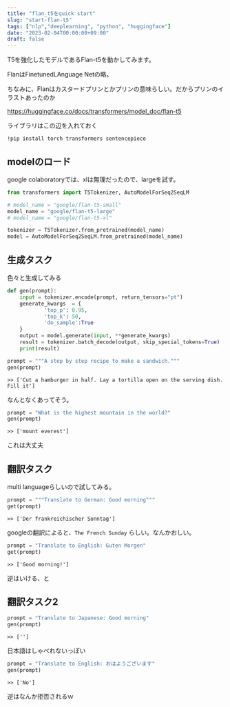 ```yaml
---
title: "flan_t5をquick start"
slug: "start-flan-t5"
tags: ["nlp","deeplearning", "python", "huggingface"]
date: "2023-02-04T00:00:00+09:00"
draft: false
---
```


T5を強化したモデルであるFlan-t5を動かしてみます。

FlanはFinetunedLAnguage Netの略。

ちなみに、Flanはカスタードプリンとかプリンの意味らしい。だからプリンのイラストあったのか

https://huggingface.co/docs/transformers/model_doc/flan-t5


ライブラリはこの辺を入れておく 
```
!pip install torch transformers sentencepiece
```

## modelのロード
google colaboratoryでは、xlは無理だったので、largeを試す。

```python
from transformers import T5Tokenizer, AutoModelForSeq2SeqLM

# model_name = "google/flan-t5-small"
model_name = "google/flan-t5-large"
# model_name = "google/flan-t5-xl"

tokenizer = T5Tokenizer.from_pretrained(model_name)
model = AutoModelForSeq2SeqLM.from_pretrained(model_name)
```

## 生成タスク
色々と生成してみる

```python
def gen(prompt):
    input = tokenizer.encode(prompt, return_tensors="pt")
    generate_kwargs  = {
            'top_p': 0.95,
            'top_k': 50,
            'do_sample':True
    }
    output = model.generate(input, **generate_kwargs)
    result = tokenizer.batch_decode(output, skip_special_tokens=True)
    print(result)
```

```python
prompt = """A step by step recipe to make a sandwich."""
gen(prompt)
```

```
>> ['Cut a hamburger in half. Lay a tortilla open on the serving dish. Fill it']
```

なんとなくあってそう。


```python
prompt = "What is the highest mountain in the world?"
gen(prompt)
```

```
>> ['mount everest']
```

これは大丈夫

## 翻訳タスク
multi languageらしいので試してみる。

```python
prompt = """Translate to German: Good morning"""
get(prompt)
```

```
>> ['Der frankreichischer Sonntag']
```

googleの翻訳によると、`The French Sunday` らしい。なんかおしい。

```python
prompt = "Translate to English: Guten Morgen"
get(prompt)
```

```
>> ['Good morning!']
```

逆はいける、と

## 翻訳タスク2
```python
prompt = "Translate to Japanese: Good morning"
gen(prompt)
```

```
>> ['']
```

日本語はしゃべれないっぽい


```python
prompt = "Translate to English: おはようございます"
gen(prompt)
```

```
>> ['No']
```

逆はなんか拒否されるｗ

